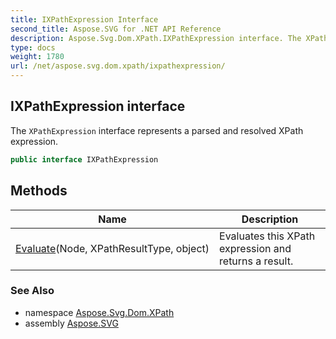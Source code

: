 ```yaml
---
title: IXPathExpression Interface
second_title: Aspose.SVG for .NET API Reference
description: Aspose.Svg.Dom.XPath.IXPathExpression interface. The XPathExpression interface represents a parsed and resolved XPath expression
type: docs
weight: 1780
url: /net/aspose.svg.dom.xpath/ixpathexpression/
---
```

## IXPathExpression interface

The `XPathExpression` interface represents a parsed and resolved XPath expression.

```csharp
public interface IXPathExpression
```

## Methods

| Name | Description |
| --- | --- |
| [Evaluate](../../aspose.svg.dom.xpath/ixpathexpression/evaluate/)(Node, XPathResultType, object) | Evaluates this XPath expression and returns a result. |

### See Also

* namespace [Aspose.Svg.Dom.XPath](../../aspose.svg.dom.xpath/)
* assembly [Aspose.SVG](../../)

